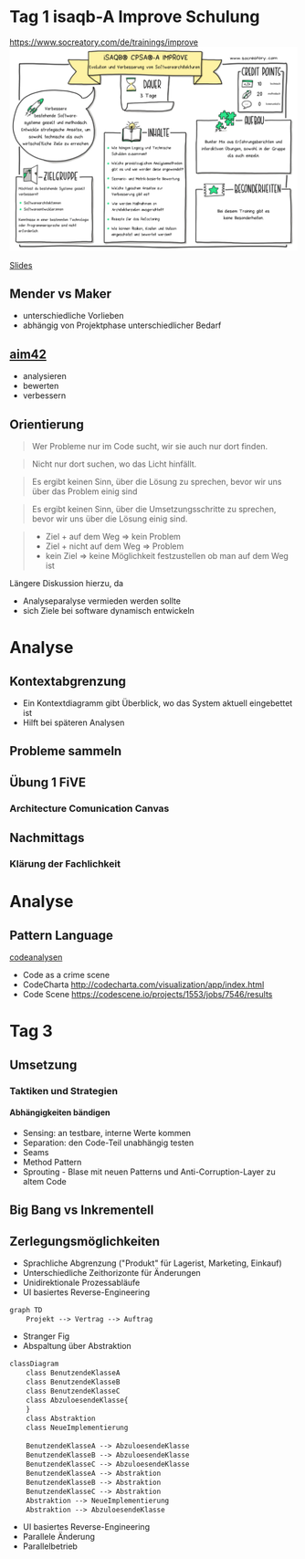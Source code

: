 # Tag 1 isaqb-A Improve Schulung 
https://www.socreatory.com/de/trainings/improve
![](improve-lehrplan.png)

[Slides](.sources/iSAQB-A-IMPROVE-slides.pdf)

## Mender vs Maker
  - unterschiedliche Vorlieben
  - abhängig von Projektphase unterschiedlicher Bedarf

## [aim42](https://www.aim42.org/)  
  - analysieren
  - bewerten
  - verbessern

## Orientierung
> Wer Probleme nur im Code sucht, wir sie auch nur dort finden.

> Nicht nur dort suchen, wo das Licht hinfällt.

> Es ergibt keinen Sinn,  über die Lösung zu sprechen,  bevor wir uns über das Problem einig sind

> Es ergibt keinen Sinn, über die Umsetzungsschritte zu sprechen, bevor wir uns über die Lösung einig sind.

> - Ziel + auf dem Weg => kein Problem
> - Ziel + nicht auf dem Weg => Problem
> - kein Ziel => keine Möglichkeit festzustellen ob man auf dem Weg ist 

Längere Diskussion hierzu, da
- Analyseparalyse vermieden werden sollte
- sich Ziele bei software dynamisch entwickeln

# Analyse
## Kontextabgrenzung
- Ein Kontextdiagramm gibt Überblick, wo das System aktuell eingebettet ist
- Hilft bei späteren Analysen
## Probleme sammeln

## Übung 1 FiVE
### Architecture Comunication Canvas


## Nachmittags
### Klärung der Fachlichkeit
# Analyse
## Pattern Language

[codeanalysen](https://www.kurzelinks.de/codeanalysen)
- Code as a crime scene
- CodeCharta http://codecharta.com/visualization/app/index.html
- Code Scene https://codescene.io/projects/1553/jobs/7546/results

# Tag 3 
## Umsetzung
### Taktiken und Strategien
#### Abhängigkeiten bändigen
- Sensing: an testbare, interne Werte kommen
- Separation: den Code-Teil unabhängig testen
- Seams
- Method Pattern
- Sprouting - Blase mit neuen Patterns und Anti-Corruption-Layer zu altem Code

## Big Bang vs Inkrementell
## Zerlegungsmöglichkeiten
- Sprachliche Abgrenzung ("Produkt" für Lagerist, Marketing, Einkauf)
- Unterschiedliche Zeithorizonte für Änderungen
- Unidirektionale Prozessabläufe
- UI basiertes Reverse-Engineering
```mermaid
graph TD
    Projekt --> Vertrag --> Auftrag

```
- Stranger Fig
- Abspaltung über Abstraktion 
```mermaid
classDiagram
    class BenutzendeKlasseA
    class BenutzendeKlasseB
    class BenutzendeKlasseC
    class AbzuloesendeKlasse{
    }
    class Abstraktion
    class NeueImplementierung
    
    BenutzendeKlasseA --> AbzuloesendeKlasse
    BenutzendeKlasseB --> AbzuloesendeKlasse
    BenutzendeKlasseC --> AbzuloesendeKlasse
    BenutzendeKlasseA --> Abstraktion
    BenutzendeKlasseB --> Abstraktion
    BenutzendeKlasseC --> Abstraktion
    Abstraktion --> NeueImplementierung
    Abstraktion --> AbzuloesendeKlasse
```
- UI basiertes Reverse-Engineering
- Parallele Änderung
- Parallelbetrieb
